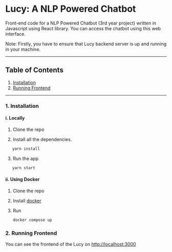 # Lucy: A NLP Powered Chatbot

Front-end code for a NLP Powered Chatbot (3rd year project) written in Javascript using React library. You can access the chatbot using this web interface.

Note: Firstly, you have to ensure that Lucy backend server is up and running in your machine.

---

## Table of Contents

1. [Installation](#1-installation)
2. [Running Frontend](#2-running-frontend)

---

### 1. Installation

#### i. Locally

1. Clone the repo

2. Install all the dependencies.

```bash
   yarn install
```

3. Run the app

```bash
   yarn start
```

#### ii. Using Docker

1. Clone the repo

2. Install [docker](https://docs.docker.com/get-docker/)

3. Run
   ```bash
   docker compose up
   ```

### 2. Running Frontend

You can see the frontend of the Lucy on [http://localhost:3000](http://localhost:3000)
